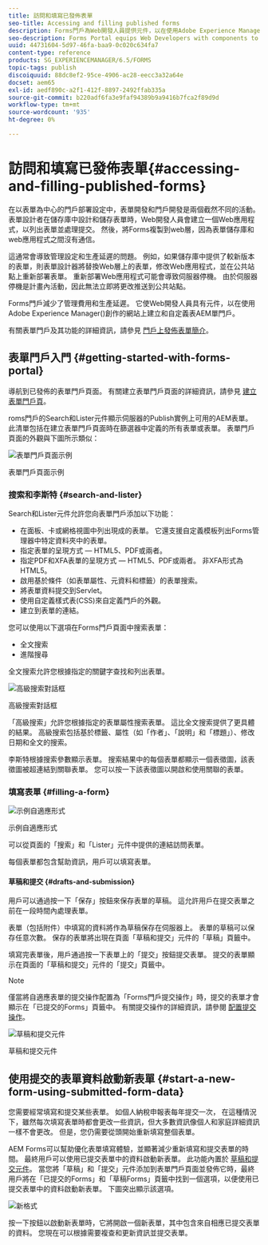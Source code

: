 ```yaml
---
title: 訪問和填寫已發佈表單
seo-title: Accessing and filling published forms
description: Forms門戶為Web開發人員提供元件，以在使用Adobe Experience Manager()創作的網站上建立和自定義表AEM單門戶。
seo-description: Forms Portal equips Web Developers with components to create and customize a forms portal on websites authored using Adobe Experience Manager (AEM).
uuid: 44731604-5d97-46fa-baa9-0c020c634fa7
content-type: reference
products: SG_EXPERIENCEMANAGER/6.5/FORMS
topic-tags: publish
discoiquuid: 88dc8ef2-95ce-4906-ac28-eecc3a32a64e
docset: aem65
exl-id: aedf890c-a2f1-412f-8897-2492ffab335a
source-git-commit: b220adf6fa3e9faf94389b9a9416b7fca2f89d9d
workflow-type: tm+mt
source-wordcount: '935'
ht-degree: 0%

---
```


# 訪問和填寫已發佈表單{#accessing-and-filling-published-forms}

在以表單為中心的門戶部署設定中，表單開發和門戶開發是兩個截然不同的活動。 表單設計者在儲存庫中設計和儲存表單時，Web開發人員會建立一個Web應用程式，以列出表單並處理提交。 然後，將Forms複製到web層，因為表單儲存庫和web應用程式之間沒有通信。

這通常會導致管理設定和生產延遲的問題。 例如，如果儲存庫中提供了較新版本的表單，則表單設計器將替換Web層上的表單，修改Web應用程式，並在公共站點上重新部署表單。 重新部署Web應用程式可能會導致伺服器停機。 由於伺服器停機是計畫內活動，因此無法立即將更改推送到公共站點。

Forms門戶減少了管理費用和生產延遲。 它使Web開發人員具有元件，以在使用Adobe Experience Manager()創作的網站上建立和自定義表AEM單門戶。

有關表單門戶及其功能的詳細資訊，請參見 [門戶上發佈表單簡介](/help/forms/using/introduction-publishing-forms.md)。

## 表單門戶入門 {#getting-started-with-forms-portal}

導航到已發佈的表單門戶頁面。 有關建立表單門戶頁面的詳細資訊，請參見 [建立表單門戶頁](../../forms/using/creating-form-portal-page.md)。

roms門戶的Search和Lister元件顯示伺服器的Publish實例上可用的AEM表單。 此清單包括在建立表單門戶頁面時在篩選器中定義的所有表單或表單。 表單門戶頁面的外觀與下圖所示類似：

![表單門戶頁面示例 ](assets/forms-portal-page.png)

表單門戶頁面示例

### 搜索和李斯特 {#search-and-lister}

Search和Lister元件允許您向表單門戶添加以下功能：

* 在面板、卡或網格視圖中列出現成的表單。 它還支援自定義模板列出Forms管理器中特定資料夾中的表單。
* 指定表單的呈現方式 — HTML5、PDF或兩者。
* 指定PDF和XFA表單的呈現方式 — HTML5、PDF或兩者。 非XFA形式為HTML5。
* 啟用基於條件（如表單屬性、元資料和標籤）的表單搜索。
* 將表單資料提交到Servlet。
* 使用自定義樣式表(CSS)來自定義門戶的外觀。
* 建立到表單的連結。

您可以使用以下選項在Forms門戶頁面中搜索表單：

* 全文搜索
* 進階搜尋

全文搜索允許您根據指定的關鍵字查找和列出表單。

![高級搜索對話框](assets/search-panel.png)

高級搜索對話框

「高級搜索」允許您根據指定的表單屬性搜索表單。 這比全文搜索提供了更具體的結果。 高級搜索包括基於標籤、屬性（如「作者」、「說明」和「標題」）、修改日期和全文的搜索。

李斯特根據搜索參數顯示表單。 搜索結果中的每個表單都顯示一個表徵圖，該表徵圖被超連結到關聯表單。 您可以按一下該表徵圖以開啟和使用關聯的表單。

### 填寫表單 {#filling-a-form}

![示例自適應形式](assets/filling_a_form.png)

示例自適應形式

可以從頁面的「搜索」和「Lister」元件中提供的連結訪問表單。

每個表單都包含幫助資訊，用戶可以填寫表單。

#### 草稿和提交 {#drafts-and-submission}

用戶可以通過按一下「保存」按鈕來保存表單的草稿。 這允許用戶在提交表單之前在一段時間內處理表單。

表單（包括附件）中填寫的資料將作為草稿保存在伺服器上。 表單的草稿可以保存任意次數。 保存的表單將出現在頁面「草稿和提交」元件的「草稿」頁籤中。

填寫完表單後，用戶通過按一下表單上的「提交」按鈕提交表單。 提交的表單顯示在頁面的「草稿和提交」元件的「提交」頁籤中。

>[!NOTE]
>
>僅當將自適應表單的提交操作配置為「Forms門戶提交操作」時，提交的表單才會顯示在「已提交的Forms」頁籤中。 有關提交操作的詳細資訊，請參閱 [配置提交操作](../../forms/using/configuring-submit-actions.md)。

![草稿和提交元件](assets/draft-submission.png)

草稿和提交元件

## 使用提交的表單資料啟動新表單 {#start-a-new-form-using-submitted-form-data}

您需要經常填寫和提交某些表單。 如個人納稅申報表每年提交一次， 在這種情況下，雖然每次填寫表單時都會更改一些資訊，但大多數資訊像個人和家庭詳細資訊一樣不會更改。 但是，您仍需要從頭開始重新填寫整個表單。

AEM Forms可以幫助優化表單填寫體驗，並顯著減少重新填寫和提交表單的時間。 最終用戶可以使用已提交表單中的資料啟動新表單。 此功能內置於 [草稿和提交元件](../../forms/using/draft-submission-component.md)。 當您將「草稿」和「提交」元件添加到表單門戶頁面並發佈它時，最終用戶將在「已提交的Forms」和「草稿Forms」頁籤中找到一個選項，以便使用已提交表單中的資料啟動新表單。 下圖突出顯示該選項。

![新格式](assets/start-a-new-form.png)

按一下按鈕以啟動新表單時，它將開啟一個新表單，其中包含來自相應已提交表單的資料。 您現在可以根據需要複查和更新資訊並提交表單。
